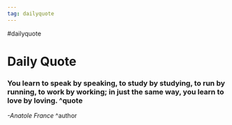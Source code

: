 ```yaml
---
tag: dailyquote
---
```


#dailyquote

# Daily Quote

### You learn to speak by speaking, to study by studying, to run by running, to work by working; in just the same way, you learn to love by loving. ^quote
*-Anatole France* ^author
